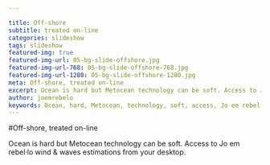```yaml
---

title: Off-shore
subtitle: treated on-line
categories: slideshow
tags: slideshow
featured-img: true
featured-img-url: 05-bg-slide-offshore.jpg
featured-img-url-768: 05-bg-slide-offshore-768.jpg
featured-img-url-1280: 05-bg-slide-offshore-1280.jpg
meta: Off-shore, treated on-line
excerpt: Ocean is hard but Metocean technology can be soft. Access to Jo em rebel·lo wind & waves estimations from your desktop.
author: joemrebelo
keywords: Ocean, hard, Metocean, technology, soft, access, Jo em rebel·lo, wind, waves, estimations, desktop
---
```


#Off-shore, treated on-line

Ocean is hard but Metocean technology can be soft. Access to Jo em rebel·lo wind & waves estimations from your desktop.